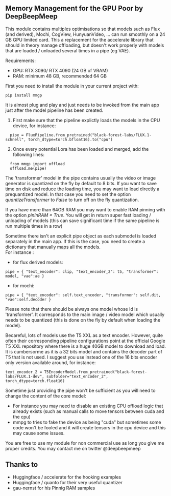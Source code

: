 
<p align="center">
  <H2>Memory Management for the GPU Poor by DeepBeepMeep</H2>	
</p>


This module contains multiples optimisations so that models such as Flux (and derived), Mochi, CogView, HunyuanVideo, ...  can run smoothly on a 24 GB GPU limited card. 
This a replacement for the accelerate library that should in theory manage offloading, but doesn't work properly with models that are loaded / unloaded several
times in a pipe (eg VAE).

Requirements:
- GPU: RTX 3090/ RTX 4090 (24 GB of VRAM)
- RAM: minimum 48 GB, recommended 64 GB 

First you need to install the module in your current project with:
```shell
pip install mmgp
```

It is almost plug and play and just needs to be invoked from the main app just after the model pipeline has been created.
1) First make sure that the pipeline explictly loads the models in the CPU device, for instance:
```
  pipe = FluxPipeline.from_pretrained("black-forest-labs/FLUX.1-schnell", torch_dtype=torch.bfloat16).to("cpu")
```

2) Once every potential Lora has been loaded and merged, add the following lines:

```
  from mmgp import offload
  offload.me(pipe)
```  
The 'transformer' model in the pipe contains usually the video or image generator is quantized on the fly by default to 8 bits. If you want to save time on disk and reduce the loading time, you may want to load directly a prequantized model. In that case you need to set the option *quantizeTransformer* to *False* to turn off on the fly quantization.

If you have more than 64GB RAM you may want to enable RAM pinning with the option *pinInRAM = True*. You will get in return super fast loading / unloading of models
(this can save significant time if the same pipeline is run multiple times in a row)

Sometime there isn't an explicit pipe object as each submodel is loaded separately in the main app. If this is the case, you need to create a dictionary that manually maps all the models.\
For instance :


- for flux derived models: 
```
pipe = { "text_encoder": clip, "text_encoder_2": t5, "transformer": model, "vae":ae }
```
- for mochi: 
```
pipe = { "text_encoder": self.text_encoder, "transformer": self.dit, "vae":self.decoder }
```


Please note that there should be always one model whose Id is 'transformer'. It corresponds to the main image / video model which usually needs to be quantized (this is done on the fly by default when loading the model).

Becareful, lots of models use the T5 XXL as a text encoder. However, quite often their corresponding pipeline configurations point at the official Google T5 XXL repository 
where there is a huge 40GB model to download and load. It is cumbersorme as it is a 32 bits model and contains the decoder part of T5 that is not used. 
I suggest you use instead one of the 16 bits encoder only version available around, for instance:
```
text_encoder_2 = T5EncoderModel.from_pretrained("black-forest-labs/FLUX.1-dev", subfolder="text_encoder_2", torch_dtype=torch.float16)
```

Sometime just providing the pipe won't be sufficient as you will need to change the content of the core model: 
- For instance you may need to disable an existing CPU offload logic that already exists (such as manual calls to move tensors between cuda and the cpu)
- mmpg to tries to fake the device as being "cuda" but sometimes some code won't be fooled and it will create tensors in the cpu device and this may cause some issues.

You are free to use my module for non commercial use as long you give me proper credits. You may contact me on twitter @deepbeepmeep

Thanks to
---------
- Huggingface / accelerate for the hooking examples
- Huggingface / quanto for their very useful quantizer
- gau-nernst for his Pinnig RAM samples